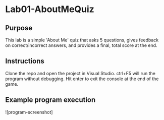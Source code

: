 # Lab01-AboutMeQuiz
## Purpose
This lab is a simple 'About Me' quiz that asks 5 questions, gives feedback on correct/incorrect answers, and
provides a final, total score at the end.
## Instructions
Clone the repo and open the project in Visual Studio. ctrl+F5 will run the program without debugging. Hit enter
to exit the console at the end of the game.
## Example program execution
![program-screenshot]
